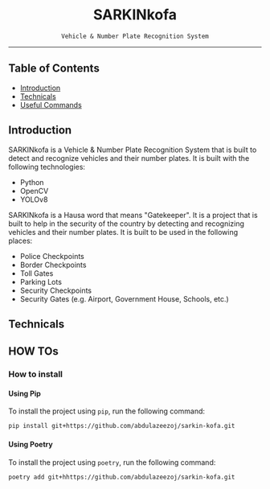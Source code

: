 <div align="center">
    <h1>SARKINkofa</h1>
    <code>Vehicle & Number Plate Recognition System</code>
</div>
<hr>

## Table of Contents
- [Introduction](#introduction)
- [Technicals](#technicals)
- [Useful Commands](#useful-commands)

## Introduction
SARKINkofa is a Vehicle & Number Plate Recognition System that is built to detect and recognize vehicles and their number plates. It is built with the following technologies:
- Python
- OpenCV
- YOLOv8

SARKINkofa is a Hausa word that means "Gatekeeper". It is a project that is built to help in the security of the country by detecting and recognizing vehicles and their number plates. It is built to be used in the following places:
- Police Checkpoints
- Border Checkpoints
- Toll Gates
- Parking Lots
- Security Checkpoints
- Security Gates (e.g. Airport, Government House, Schools, etc.)

## Technicals

## HOW TOs

### How to install

#### Using Pip

To install the project using `pip`, run the following command:
```bash
pip install git+https://github.com/abdulazeezoj/sarkin-kofa.git
```

#### Using Poetry
To install the project using `poetry`, run the following command:
```bash
poetry add git+hhttps://github.com/abdulazeezoj/sarkin-kofa.git
```